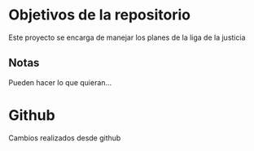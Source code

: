 # Objetivos de la repositorio

Este proyecto se encarga de manejar los planes de la liga de la justicia


## Notas
Pueden hacer lo que quieran...

# Github
Cambios realizados desde github
